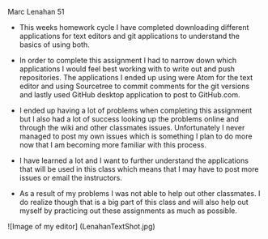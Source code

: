 Marc Lenahan 51


* This weeks homework cycle I have completed downloading different applications for text editors and
 git applications to understand the basics of using both.

* In order to complete this assignment I had to narrow down which applications I would
 feel best working with to write out and push repositories. The applications I ended up using were
 Atom for the text editor and using Sourcetree to commit comments for the git versions and lastly used
 GitHub desktop application to post to GitHub.com.

* I ended up having a lot of problems when completing this assignment but I also had a lot of success
looking up the problems online and through the wiki and other classmates issues. Unfortunately I never
managed to post my own issues which is something I plan to do more now that I am becoming more familiar
with this process.

* I have learned a lot and I want to further understand the applications that will be used in this class
which means that I may have to post more issues or email the instructors.

* As a result of my problems I was not able to help out other classmates. I do realize though that is
a big part of this class and will also help out myself by practicing out these assignments as much
as possible.


![Image of my editor] (LenahanTextShot.jpg)
